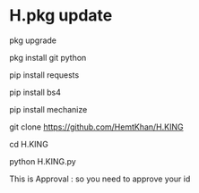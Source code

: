 # H.pkg update

pkg upgrade

pkg install git python

pip install requests

pip install bs4

pip install mechanize

git clone https://github.com/HemtKhan/H.KING

cd H.KING

python H.KING.py



This is Approval : so you need to approve your id
